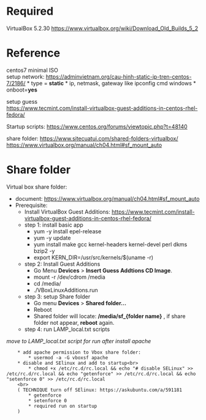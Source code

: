 # Required
VirtualBox 5.2.30
https://www.virtualbox.org/wiki/Download_Old_Builds_5_2
# Reference
centos7 minimal ISO<br>
setup network: https://adminvietnam.org/cau-hinh-static-ip-tren-centos-7/2186/
    * type = __static__
    * ip, netmask, gateway like ipconfig cmd windows
    * onboot=__yes__

setup guess<br> 
https://www.tecmint.com/install-virtualbox-guest-additions-in-centos-rhel-fedora/

Startup scripts: https://www.centos.org/forums/viewtopic.php?t=48140

share folder: https://www.sitecuatui.com/shared-folders-virtualbox/
https://www.virtualbox.org/manual/ch04.html#sf_mount_auto


# Share folder
Virtual box share folder:
* document: https://www.virtualbox.org/manual/ch04.html#sf_mount_auto
* Prerequisite: 
    * Install VirtualBox Guest Additions: https://www.tecmint.com/install-virtualbox-guest-additions-in-centos-rhel-fedora/
    * step 1: install basic app     
        * yum -y install epel-release
        * yum -y update
        * yum install make gcc kernel-headers kernel-devel perl dkms bzip2 -y
        * export KERN_DIR=/usr/src/kernels/$(uname -r)
    * step 2: Install Guest Additions
        * Go Menu __Devices__ > __Insert Guess Addtions CD Image__.
        * mount -r /dev/cdrom /media
        * cd /media/
        * ./VBoxLinuxAdditions.run
    * step 3: setup Share folder
        * Go menu __Devices__ > **Shared folder...**
        * Reboot
        * Shared folder will locate: **/media/sf_{folder name}** , if share folder not appear, __reboot__ again.
    * step 4: run LAMP_local.txt scripts 
 
 
 _move to LAMP_local.txt script for run after install apache_
 
		* add apache permission to Vbox share folder:  
		    * usermod -a -G vboxsf apache
		* disable and SElinux and add to startup<br>
		    * chmod +x /etc/rc.d/rc.local && echo "# disable SELinux" >> /etc/rc.d/rc.local && echo "getenforce" >> /etc/rc.d/rc.local && echo "setenforce 0" >> /etc/rc.d/rc.local
		<br>
		( TECHNIQUE turn off SElinux: https://askubuntu.com/a/591181  
			* getenforce
			* setenforce 0
			* required run on startup
		)
			
        
